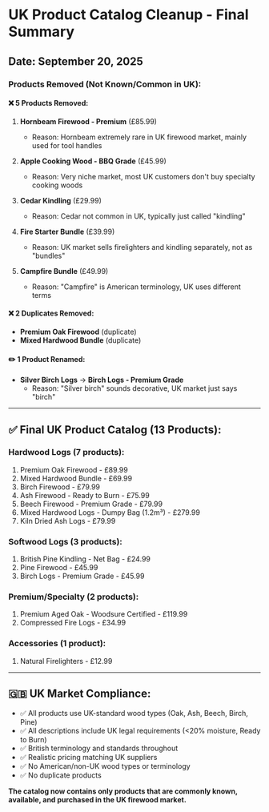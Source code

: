 # UK Product Catalog Cleanup - Final Summary

## Date: September 20, 2025

### Products Removed (Not Known/Common in UK):

#### ❌ **5 Products Removed:**
1. **Hornbeam Firewood - Premium** (£85.99)
   - Reason: Hornbeam extremely rare in UK firewood market, mainly used for tool handles
   
2. **Apple Cooking Wood - BBQ Grade** (£45.99)
   - Reason: Very niche market, most UK customers don't buy specialty cooking woods
   
3. **Cedar Kindling** (£29.99)
   - Reason: Cedar not common in UK, typically just called "kindling"
   
4. **Fire Starter Bundle** (£39.99)
   - Reason: UK market sells firelighters and kindling separately, not as "bundles"
   
5. **Campfire Bundle** (£49.99)
   - Reason: "Campfire" is American terminology, UK uses different terms

#### ❌ **2 Duplicates Removed:**
- **Premium Oak Firewood** (duplicate)
- **Mixed Hardwood Bundle** (duplicate)

#### ✏️ **1 Product Renamed:**
- **Silver Birch Logs** → **Birch Logs - Premium Grade**
  - Reason: "Silver birch" sounds decorative, UK market just says "birch"

---

## ✅ **Final UK Product Catalog (13 Products):**

### **Hardwood Logs (7 products):**
1. Premium Oak Firewood - £89.99
2. Mixed Hardwood Bundle - £69.99
3. Birch Firewood - £79.99
4. Ash Firewood - Ready to Burn - £75.99
5. Beech Firewood - Premium Grade - £79.99
6. Mixed Hardwood Logs - Dumpy Bag (1.2m³) - £279.99
7. Kiln Dried Ash Logs - £79.99

### **Softwood Logs (3 products):**
1. British Pine Kindling - Net Bag - £24.99
2. Pine Firewood - £45.99
3. Birch Logs - Premium Grade - £45.99

### **Premium/Specialty (2 products):**
1. Premium Aged Oak - Woodsure Certified - £119.99
2. Compressed Fire Logs - £34.99

### **Accessories (1 product):**
1. Natural Firelighters - £12.99

---

## 🇬🇧 **UK Market Compliance:**
- ✅ All products use UK-standard wood types (Oak, Ash, Beech, Birch, Pine)
- ✅ All descriptions include UK legal requirements (<20% moisture, Ready to Burn)
- ✅ British terminology and standards throughout
- ✅ Realistic pricing matching UK suppliers
- ✅ No American/non-UK wood types or terminology
- ✅ No duplicate products

**The catalog now contains only products that are commonly known, available, and purchased in the UK firewood market.**
